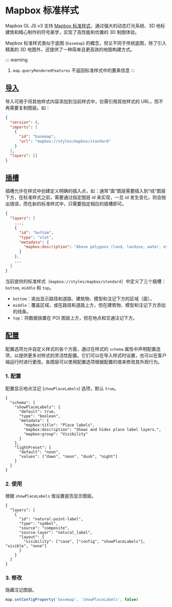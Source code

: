 # Mapbox 标准样式

Mapbox GL JS v3 支持 [Mapbox 标准样式](https://www.mapbox.com/blog/standard-core-style)，通过强大的动态灯光系统、3D 地标建筑和精心制作的符号美学，实现了高性能和优雅的 3D 制图体验。

<ClientOnly>
  <common-code-view name="starter-standard-style-index"/>
</ClientOnly>

Mapbox 标准样式类似于底图 (`basemap`) 的概念，但又不同于传统底图，除了引入精美的 3D 地图外，还提供了一种简单且更高效的地图构建方式。

::: warning

1. `map.queryRenderedFeatures` 不返回标准样式中的要素信息
   :::

## [导入](https://docs.mapbox.com/style-spec/reference/imports/)

导入可用于将其他样式内容添加到当前样式中，仅需引用其他样式的 URL，而不再需要复制图层。如：

```json
{
  "version": 8,
  "imports": [
    {
      "id": "basemap",
      "url": "mapbox://styles/mapbox/standard"
    }
  ],
  "layers": []
}
```

<ClientOnly>
  <common-code-view name="starter-standard-style-imports"/>
</ClientOnly>

## [插槽](https://docs.mapbox.com/style-spec/reference/slots/)

插槽允许在样式中创建定义明确的插入点，如：通常“面”图层需要插入到“线”图层下方，在标准样式之前，需要通过指定图层 id 来实现，一旦 id 发生变化，则会抛出错误，而在新的标准样式中，只需要指定相应的插槽即可。

```json
{
  "layers": [
    ...,
    {
      "id": "bottom",
      "type": "slot",
      "metadata": {
        "mapbox:description": "Above polygons (land, landuse, water, etc.)"
      }
    },
    ...
  ]
}
```

当前提供的标准样式（`mapbox://styles/mapbox/standard`）中定义了三个插槽：`bottom`, `middle` 和 `top`。

- `bottom`：突出显示路径和道路、建筑物、模型和注记下方的区域（面）。
- `middle`：覆盖区域，或在路径和道路上方，但在建筑物、模型和注记下方添加的线条。
- `top`：将数据放置在 POI 图层上方，但在地点和交通注记下方。

## [配置](https://docs.mapbox.com/style-spec/reference/config/)

配置选项允许自定义样式的各个方面，通过在样式的 `schema` 属性中声明配置选项，以提供更多对样式的灵活性配置。它们可以在导入样式时设置，也可以在客户端运行时进行更改。各图层可以使用配置选项根据配置的值来修改其外观行为。

### 1. 配置

配置显示地点注记 (`showPlaceLabels`) 选项，默认 `true`。

```json{3}
{
  "schema": {
    "showPlaceLabels": {
      "default": true,
      "type": "boolean",
      "metadata": {
        "mapbox:title": "Place labels",
        "mapbox:description": "Shows and hides place label layers.",
        "mapbox:group": "Visibility"
      }
    },
    "lightPreset": {
      "default": "noon",
      "values": ["dawn", "noon", "dusk", "night"]
    }
  }
}
```

### 2. 使用

根据 `showPlaceLabels` 值设置是否显示图层。

```json{9}
{
  "layers": [
    {
      "id": "natural-point-label",
      "type": "symbol",
      "source": "composite",
      "source-layer": "natural_label",
      "layout": {
        "visibility": ["case", ["config", "showPlaceLabels"], "visible", "none"]
      }
    }
  ]
}
```

### 3. 修改

隐藏注记图层。

```ts
map.setConfigProperty('basemap', 'showPlaceLabels', false)
```
